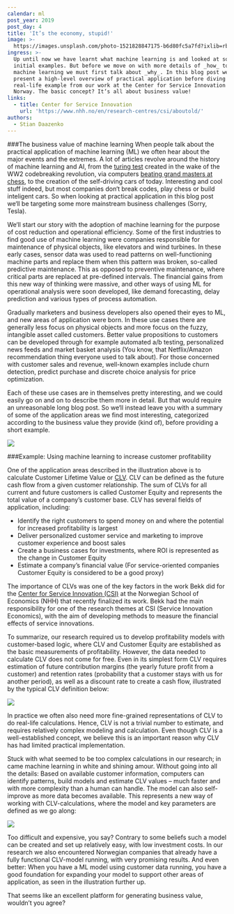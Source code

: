 ```yaml
---
calendar: ml
post_year: 2019
post_day: 4
title: 'It’s the economy, stupid!'
image: >-
  https://images.unsplash.com/photo-1521828847175-b6d80fc5a7fd?ixlib=rb-1.2.1&ixid=eyJhcHBfaWQiOjEyMDd9&auto=format&fit=crop&w=1100&q=60
ingress: >-
  Up until now we have learnt what machine learning is and looked at some
  initial examples. But before we move on with more details of _how_ to do
  machine learning we must first talk about _why_. In this blog post we‘ll
  present a high-level overview of practical application before diving into a
  real-life example from our work at the Center for Service Innovation (CSI) in
  Norway. The basic concept? It‘s all about business value!
links:
  - title: Center for Service Innovation
    url: 'https://www.nhh.no/en/research-centres/csi/aboutold/'
authors:
  - Stian Daazenko
---
```

###The business value of machine learning
When people talk about the practical application of machine learning (ML) we often hear about the major events and the extremes. A lot of articles revolve around the history of machine learning and AI, from the [turing test](https://searchenterpriseai.techtarget.com/definition/Turing-test) created in the wake of the WW2 codebreaking revolution, via computers [beating grand masters at chess](https://en.wikipedia.org/wiki/Deep_Blue_(chess_computer)), to the creation of the self-driving cars of today. Interesting and cool stuff indeed, but most companies don‘t break codes, play chess or build inteligent cars. So when looking at practical application in this blog post we‘ll be targeting some more mainstream business challenges (Sorry, Tesla).

We‘ll start our story with the adoption of machine learning for the purpose of cost reduction and operational efficiency. Some of the first industries to find good use of machine learning were companies responsible for maintenance of physical objects, like elevators and wind turbines. In these early cases, sensor data was used to read patterns on well-functioning machine parts and replace them when this pattern was broken, so-called predictive maintenance. This as opposed to preventive maintenance, where critical parts are replaced at pre-defined intervals. The financial gains from this new way of thinking were massive, and other ways of using ML for operational analysis were soon developed, like demand forecasting, delay prediction and various types of process automation.

Gradually marketers and business developers also opened their eyes to ML, and new areas of application were born. In these use cases there are generally less focus on physical objects and more focus on the fuzzy, intangible asset called customers. Better value propositions to customers can be developed through for example automated a/b testing, personalized news feeds and market basket analysis (You know, that Netflix/Amazon recommendation thing everyone used to talk about). For those concerned with customer sales and revenue, well-known examples include churn detection, predict purchase and discrete choice analysis for price optimization. 

Each of these use cases are in themselves pretty interesting, and we could easily go on and on to describe them more in detail. But that would require an unreasonable long blog post. So we‘ll instead leave you with a summary of some of the application areas we find most interesting, categorized according to the business value they provide (kind of), before providing a short example. 



![](/assets/ml_4_pic1.png)



###Example: Using machine learning to increase customer profitability

One of the application areas described in the illustration above is to calculate Customer Lifetime Value or [CLV](https://en.wikipedia.org/wiki/Customer_lifetime_value). CLV can be defined as the future cash flow from a given customer relationship. The sum of CLVs for all current and future customers is called Customer Equity and represents the total value of a company’s customer base. CLV has several fields of application, including:

* Identify the right customers to spend money on and where the potential for increased profitability is largest
* Deliver personalized customer service and marketing to improve customer experience and boost sales
* Create a business cases for investments, where ROI is represented as the change in Customer Equity
* Estimate a company’s financial value (For service-oriented companies Customer Equity is considered to be a good proxy)

The importance of CLVs was one of the key factors in the work Bekk did for the [Center for Service Innovation (CSI)](https://www.nhh.no/en/research-centres/csi/aboutold/) at the Norwegian School of Economics (NHH) that recently finalized its work. Bekk had the main responsibility for one of the research themes at CSI (Service Innovation Economics), with the aim of developing methods to measure the financial effects of service innovations. 

To summarize, our research required us to develop profitability models with customer-based logic, where CLV and Customer Equity are established as the basic measurements of profitability. However, the data needed to calculate CLV does not come for free. Even in its simplest form CLV requires estimation of future contribution margins (the yearly future profit from a customer) and retention rates (probability that a customer stays with us for another period), as well as a discount rate to create a cash flow, illustrated by the typical CLV definition below: 

![](/assets/ml_4_pic2.png)



In practice we often also need more fine-grained representations of CLV to do real-life calculations. Hence, CLV is not a trivial number to estimate, and requires relatively complex modeling and calculation. Even though CLV is a well-established concept, we believe this is an important reason why CLV has had limited practical implementation. 

Stuck with what seemed to be too complex calculations in our research; in came machine learning in white and shining amour. Without going into all the details: Based on available customer information, computers can identify patterns, build models and estimate CLV values – much faster and with more complexity than a human can handle. The model can also self-improve as more data becomes available. This represents a new way of working with CLV-calculations, where the model and key parameters are defined as we go along:

![](/assets/ml_4_pic3.png)

Too difficult and expensive, you say? Contrary to some beliefs such a model can be created and set up relatively easy, with low investment costs. In our research we also encountered Norwegian companies that already have a fully functional CLV-model running, with very promising results. And even better: When you have a ML model using customer data running, you have a good foundation for expanding your model to support other areas of application, as seen in the illustration further up. 

That seems like an excellent platform for generating business value, wouldn’t you agree?
